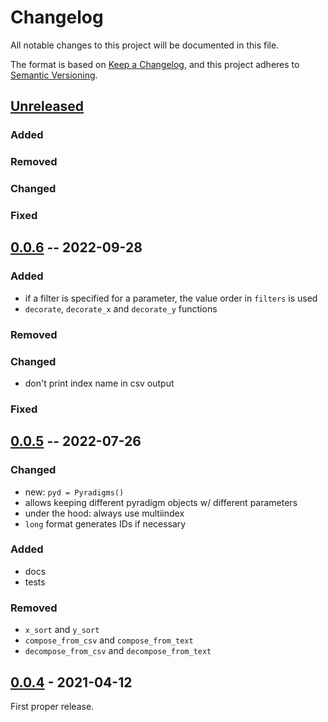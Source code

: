 # Changelog
All notable changes to this project will be documented in this file.

The format is based on [Keep a Changelog](https://keepachangelog.com/en/1.0.0/),
and this project adheres to [Semantic Versioning](https://semver.org/spec/v2.0.0.html).

## [Unreleased]

### Added

### Removed

### Changed

### Fixed

## [0.0.6] -- 2022-09-28

### Added
* if a filter is specified for a parameter, the value order in `filters` is used
* `decorate`, `decorate_x` and `decorate_y` functions

### Removed

### Changed
* don't print index name in csv output

### Fixed

## [0.0.5] -- 2022-07-26

### Changed
* new: `pyd = Pyradigms()`
* allows keeping different pyradigm objects w/ different parameters
* under the hood: always use multiindex
* `long` format generates IDs if necessary

### Added
* docs
* tests

### Removed
* `x_sort` and `y_sort`
* `compose_from_csv` and `compose_from_text`
* `decompose_from_csv` and `decompose_from_text`

## [0.0.4] - 2021-04-12

First proper release.

[Unreleased]: https://github.com/fmatter/pyradigms/compare/0.0.6...HEAD
[0.0.6]: https://github.com/fmatter/pyradigms/releases/tag/0.0.6
[0.0.5]: https://github.com/fmatter/pyradigms/releases/tag/0.0.5
[0.0.4]: https://github.com/fmatter/pyradigms/releases/tag/v0.0.4
